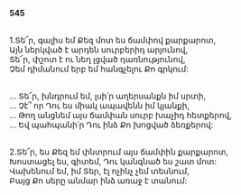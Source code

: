 **545**

\
1.Տե՜ր, գալիս եմ Քեզ մոտ ես ճամփով քարքարոտ,\
Այն ներկված է արդեն սուրբերիդ արյունով,\
Տե՜ր, փշոտ է ու նեղ լցված դառնությունով,\
Չեմ դիմանում երբ եմ հանգչելու Քո գրկում:

\
 ... Տե՜ր, խնդրում եմ, լսի՛ր աղերսանքն իմ սրտի,\
 ... Չէ՞ որ Դու ես միակ ապավենն իմ կյանքի,\
 ... Թող անցնեմ այս ճամփան սուրբ խաչիդ հետքերով,\
 ... Եվ պահպանի՛ր Դու ինձ Քո խոցված ձեռքերով:

\
2.Տե՜ր, ես Քեզ եմ փնտրում այս ճամփին քարքարոտ,\
Խոստացել ես, գիտեմ, Դու կանգնած ես շատ մոտ:\
Վախենում եմ, իմ Տեր, էլ ոչինչ չեմ տեսնում,\
Բայց Քո սերը անմար ինձ առաջ է տանում:
